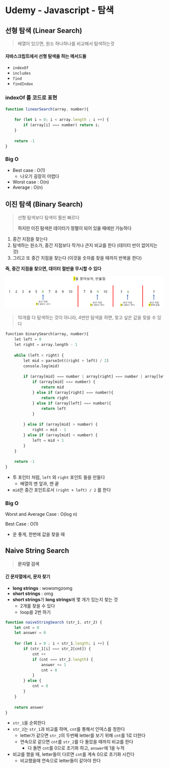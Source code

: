 # Udemy - Javascript - 탐색



## 선형 탐색 (Linear Search)

> 배열이 있으면, 원소 하나하나를 비교해서 탐색하는것

#### 자바스크립트에서 선형 탐색을 하는 메서드들

- `indexOf`
- `includes`
- `find`
- `findIndex`



### indexOf 를 코드로 표현

```javascript
function linearSearch(array, number){

    for (let i = 0; i < array.length ; i ++) {
        if (array[i] === number) return i;
    }

    return -1
}
```



### Big O

- Best case : O(1)
  - 나오기 굉장히 어렵다
- Worst case : O(n)
- Average : O(n)





## 이진 탐색 (Binary Search)

> 선형 탐색보다 탐색이 훨씬 빠르다
>
> **하지만 이진 탐색은 데이터가 정렬이 되어 있을 때에만 가능하다**

1. 중간 지점을 찾는다
2. 탐색하는 원소가, 중간 지점보다 작거나 큰지 비교를 한다 (데이터 반이 없어지는 것)
3. 그리고 또 중간 지점을 찾는다 (이것을 숫자를 찾을 때까지 반복을 한다)

**즉, 중간 지점을 찾으면, 데이터 절반을 무시할 수 있다**

![image-20230118170630258](9_Javascript_탐색.assets/image-20230118170630258.png)

> 10개를 다 탐색하는 것이 아니라, 4번만 탐색을 하면, 찾고 싶은 값을 찾을 수 있다

```python
function binarySearch(array, number){
    let left = 0
    let right = array.length - 1

    while (left < right) {
        let mid = parseInt((right + left) / 2)
        console.log(mid)

        if (array[mid] === number | array[right] === number | array[left] === number) {
            if (array[mid] === number) {
                return mid
            } else if (array[right] === number){
                return right
            } else if (array[left] === number){
                return left
            }
            
        } else if (array[mid] > number) {
            right = mid - 1
        } else if (array[mid] < number) {
            left = mid + 1 
        }
    }

    return -1
}
```

- 투 포인터 처럼, `left` 와 `right` 포인트 들을 만들다
  - 배열의 맨 앞과, 맨 끝
- `mid`은 중간 포인트로서 `(right + left) / 2` 를 한다 



### Big O

Worst and Average Case : O(log n)

Best Case : O(1)

- 운 좋게, 한번에 값을 찾을 때



## Naive String Search

> #### 문자열 검색

#### 긴 문자열에서, 문자 찾기

- **long strings** : wowomgzomg
- **short strings** : omg
- **short strings**가 **long strings**에 몇 개가 있는지 찾는 것
  - 2개를 찾을 수 있다
  - loop을 2번 하기



```javascript
function naiveStringSearch (str_1, str_2) {
    let cnt = 0
    let answer = 0

    for (let i = 0 ; i < str_1.length; i ++) {
        if (str_1[i] === str_2[cnt]) {
            cnt ++
            if (cnt === str_2.length) {
                answer += 1
                cnt = 0
            }
        } else {
            cnt = 0
        }
    }

    return answer
}
```

- `str_1`을 순회한다
- `str_2`는 `str_1`과 비교를 하며, `cnt`를 통해서 인덱스를 정한다
  - letter가 같으면 `str_2`의 두번째 letter를 보기 위해 `cnt`를 1로 더한다
  - 연속으로 같으면 `cnt`를 `str_2`를 다 돌았을 때까지 비교를 한다
    - 다 돌면 `cnt`를 0으로 초기화 하고, `answer`에 1을 누적
- 비교를 했을 때, letter들이 다르면 `cnt`를 계속 0으로 초기화 시킨다
  - 비교했을때 연속으로 letter들이 같아야 한다


